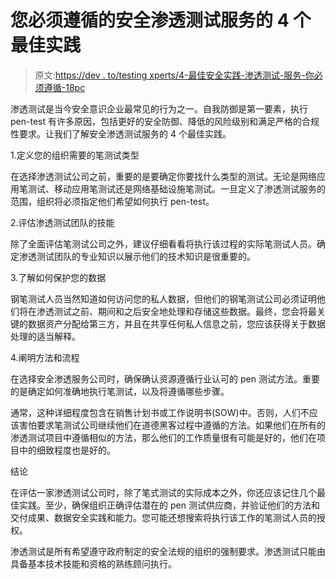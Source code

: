 # 您必须遵循的安全渗透测试服务的 4 个最佳实践

> 原文:[https://dev . to/testing xperts/4-最佳安全实践-渗透测试-服务-你必须遵循-18pc](https://dev.to/testingxperts/4-best-practices-of-security-penetration-testing-services-you-must-follow-18pc)

渗透测试是当今安全意识企业最常见的行为之一。自我防御是第一要素，执行 pen-test 有许多原因，包括更好的安全防御、降低的风险级别和满足严格的合规性要求。让我们了解安全渗透测试服务的 4 个最佳实践。

1.定义您的组织需要的笔测试类型

在选择渗透测试公司之前，重要的是要确定你要找什么类型的测试。无论是网络应用笔测试、移动应用笔测试还是网络基础设施笔测试。一旦定义了渗透测试服务的范围，组织将必须指定他们希望如何执行 pen-test。

2.评估渗透测试团队的技能

除了全面评估笔测试公司之外，建议仔细看看将执行该过程的实际笔测试人员。确定渗透测试团队的专业知识以展示他们的技术知识是很重要的。

3.了解如何保护您的数据

钢笔测试人员当然知道如何访问您的私人数据，但他们的钢笔测试公司必须证明他们将在渗透测试之前、期间和之后安全地处理和存储这些数据。最终，您会将最关键的数据资产分配给第三方，并且在共享任何私人信息之前，您应该获得关于数据处理的适当解释。

4.阐明方法和流程

在选择安全渗透服务公司时，确保确认资源遵循行业认可的 pen 测试方法。重要的是确定如何准确地执行笔测试，以及将遵循哪些步骤。

通常，这种详细程度包含在销售计划书或工作说明书(SOW)中。否则，人们不应该害怕要求笔测试公司继续他们在道德黑客过程中遵循的方法。如果他们在所有的渗透测试项目中遵循相似的方法，那么他们的工作质量很有可能是好的，他们在项目中的细致程度也是好的。

结论

在评估一家渗透测试公司时，除了笔式测试的实际成本之外，你还应该记住几个最佳实践。至少，确保组织正确评估潜在的 pen 测试供应商，并验证他们的方法和交付成果、数据安全实践和能力。您可能还想搜索将执行该工作的笔测试人员的授权。

渗透测试是所有希望遵守政府制定的安全法规的组织的强制要求。渗透测试只能由具备基本技术技能和资格的熟练顾问执行。